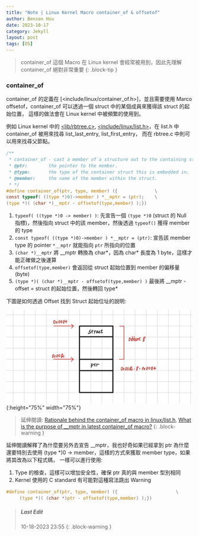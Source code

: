 ```yaml
---
title: "Note | Linux Kernel Macro container_of & offsetof"
author: Benson Hsu
date: 2023-10-17
category: Jekyll
layout: post
tags: [OS]
---
```


> container_of 這個 Macro 在 Linux kernel 會經常被用到，因此先理解 container_of 絕對非常重要
{: .block-tip }

### container_of

container_of 的定義在 [<include/linux/container_of.h>]，並且需要使用 Marco offsetof，container_of 可以透過一個 struct 中的某個成員來獲得該 struct 的起始位置，
這樣的做法會在 Linux kernel 中被頻繁的使用到。

例如 Linux kernel 中的 [<lib/rbtree.c>], [<include/linux/list.h>]，在 list.h 中 container_of 被用來找尋 list_last_entry, list_first_entry，
而在 rbtree.c 中則可以用來找尋父節點。

```c
/**
 * container_of - cast a member of a structure out to the containing structure
 * @ptr:        the pointer to the member.
 * @type:       the type of the container struct this is embedded in.
 * @member:     the name of the member within the struct.
 * */
#define container_of(ptr, type, member) ({              \
const typeof( ((type *)0)->member ) *__mptr = (ptr);    \
(type *)( (char *)__mptr - offsetof(type,member) );})
```

1.  `typeof( ((type *)0 -> member) )`: 先宣告一個 `(type *)0` (struct 的 Null 指標)，然後指向 struct 中的該 member，然後透過 `typeof()` 獲得 member 的 type
2.  `const typeof( ((type *)0)->member ) *__mptr = (ptr)`: 宣告該 member type 的 pointer `*__mptr` 就能指向 `ptr` 所指向的位置
3.  `(char *)__mptr` 將 __mptr 轉換為 char*，因為 char* 長度為 1 byte，這樣才能正確做之後運算
4.  `offsetof(type,member)` 會返回從 struct 起始位置到 member 的偏移量(byte)
5.  `(type *)( (char *)__mptr - offsetof(type,member) )` 最後將 __mptr - offset = struct 的起始位置，然後轉回 type*

下圖是如何透過 Offset 找到 Struct 起始位址的說明:

![](https://github.com/Hotshot824/Hotshot824.github.io/blob/master/_image/2023-10-17-container_of/1.jpg?raw=true){:height="75%" width="75%"}

> 延伸閱讀: [Rationale behind the container_of macro in linux/list.h], [What is the purpose of __mptr in latest container_of macro?]
{: .block-warning }

延伸閱讀解釋了為什麼要另外去宣告 __mptr，我也好奇如果已經拿到 ptr 為什麼還要特別去使用 (type *)0 -> member，這樣的方式來獲取 member type，如果將其改為以下程式碼，
一樣可以進行使用:
1.  Type 的檢查，這樣可以增加安全性，確保 ptr 真的與 member 型別相同
2.  Kernel 使用的 C standard 有可能對這種寫法跳出 Warning

```c
#define container_of(ptr, type, member) ({                      \
     (type *)( (char *)ptr - offsetof(type,member) );})
```

> ##### Last Edit
> 10-18-2023 23:55
{: .block-warning }

[<linux/container_of.h>]: https://github.com/torvalds/linux/blob/master/include/linux/container_of.h
[<lib/rbtree.c>]: https://github.com/torvalds/linux/blob/master/lib/rbtree.c
[<include/linux/list.h>]: https://github.com/torvalds/linux/blob/master/include/linux/list.h

[Rationale behind the container_of macro in linux/list.h]: https://stackoverflow.com/questions/6083734/rationale-behind-the-container-of-macro-in-linux-list-h
[What is the purpose of __mptr in latest container_of macro?]: https://stackoverflow.com/questions/72074089/what-is-the-purpose-of-mptr-in-latest-container-of-macro
